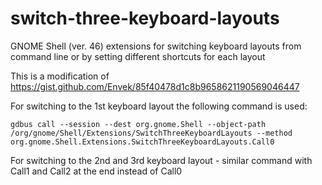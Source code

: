 # switch-three-keyboard-layouts
GNOME Shell (ver. 46) extensions for switching keyboard layouts from command line or by setting different shortcuts for each layout 

This is a modification of https://gist.github.com/Envek/85f40478d1c8b9658621190569046447

For switching to the 1st keyboard layout the following command is used:

`gdbus call --session --dest org.gnome.Shell --object-path /org/gnome/Shell/Extensions/SwitchThreeKeyboardLayouts --method org.gnome.Shell.Extensions.SwitchThreeKeyboardLayouts.Call0`

For switching to the 2nd and 3rd keyboard layout - similar command with Call1 and Call2 at the end instead of Call0
